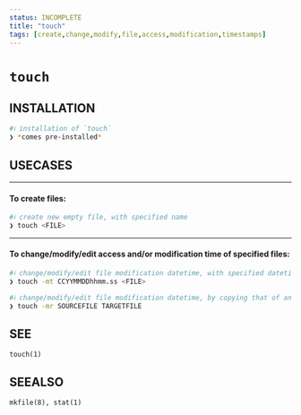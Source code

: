 ```yaml
---
status: INCOMPLETE
title: "touch"
tags: [create,change,modify,file,access,modification,timestamps]
---
```


# `touch`

## INSTALLATION


```bash
#ℹ︎ installation of `touch`
❯ *comes pre-installed*
```


## USECASES

----
#### To create files:


```bash
#ℹ︎ create new empty file, with specified name
❯ touch <FILE>
```


----
#### To change/modify/edit access and/or modification time of specified files:


```bash
#ℹ︎ change/modify/edit file modification datetime, with specified datetime string
❯ touch -mt CCYYMMDDhhmm.ss <FILE>
```



```bash
#ℹ︎ change/modify/edit file modification datetime, by copying that of another file
❯ touch -mr SOURCEFILE TARGETFILE
```



## SEE

    touch(1)

## SEEALSO

    mkfile(8), stat(1)

